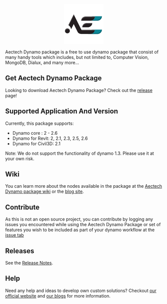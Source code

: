 
<p align="center">
  <img width="128" height="128" img src="https://github.com/AectechSG/Aectech-Dynamo-Package/blob/main/.resources/AECTech%20Icon.png?raw=true">
</p>

Aectech Dynamo package is a free to use dynamo package that consist of many handy tools which includes, but not limited to, Computer Vision, MongoDB, Dialux, and many more...

## Get Aectech Dynamo Package ##

Looking to download Aectech Dynamo Package?  Check out the [release](https://github.com/AectechSG/Aectech-Dynamo-Package/releases) page!


## Supported Application And Version ##
Currently, this package supports:
+ Dynamo core : 2 - 2.6
+ Dynamo for Revit: 2, 2.1, 2.3, 2.5, 2.6
+ Dynamo for Civil3D: 2.1

Note: We do not support the functionality of dynamo 1.3. Please use it at your own risk.

## Wiki ###

You can learn more about the nodes available in the package at the [Aectech Dynamo package wiki](https://github.com/AectechSG/Aectech-Dynamo-Package/wiki) or the [blog site](http://aectechy.com/blog/).


## Contribute ##

As this is not an open source project, you can contribute by logging any issues you encountered while using the Aectech Dynamo Package or set of features you wish to be included as part of your dynamo workflow at the [issue tab](https://github.com/AectechSG/Aectech-Dynamo-Package/issues)


## Releases ##

See the [Release Notes](https://github.com/AectechSG/Aectech-Dynamo-Package/wiki/Release-Notes).


## Help ##

Need any help and ideas to develop own custom solutions? Checkout [our official website](https://aec-tech.net/) and [our blogs](http://aectechy.com/blog/) for more information.

